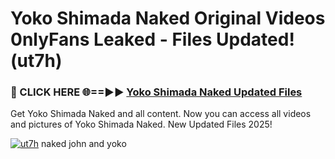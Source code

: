 # Yoko Shimada Naked Original Videos 0nlyFans Leaked - Files Updated! (ut7h)

<h3>🔴 CLICK HERE 🌐==►► <a href="https://tinyurl.com/yckcrads" rel="nofollow">Yoko Shimada Naked Updated Files</a></h3>

Get Yoko Shimada Naked and all content. Now you can access all videos and pictures of Yoko Shimada Naked. New Updated Files 2025!

[![ut7h](https://i.imgur.com/hpKpOFt.gif)](https://tinyurl.com/yckcrads)
naked john and yoko